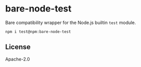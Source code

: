 # bare-node-test

Bare compatibility wrapper for the Node.js builtin `test` module.

```
npm i test@npm:bare-node-test
```

## License

Apache-2.0
